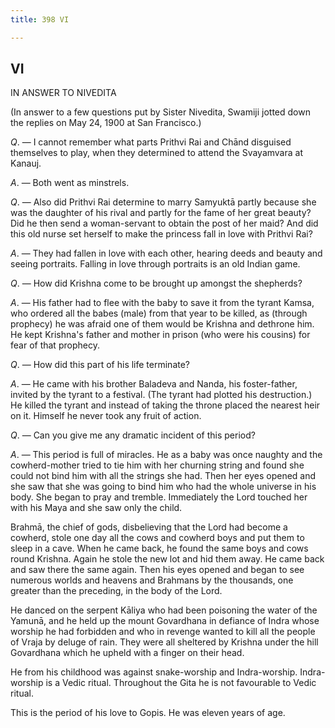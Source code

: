 ```yaml
---
title: 398 VI

---
```

  

## VI

IN ANSWER TO NIVEDITA

(In answer to a few questions put by Sister Nivedita, Swamiji jotted
down the replies on May 24, 1900 at San Francisco.)

*Q*. — I cannot remember what parts Prithvi Rai and Chānd disguised
themselves to play, when they determined to attend the Svayamvara at
Kanauj.

*A*. — Both went as minstrels.

*Q*. — Also did Prithvi Rai determine to marry Samyuktā partly because
she was the daughter of his rival and partly for the fame of her great
beauty? Did he then send a woman-servant to obtain the post of her maid?
And did this old nurse set herself to make the princess fall in love
with Prithvi Rai?

*A*. — They had fallen in love with each other, hearing deeds and beauty
and seeing portraits. Falling in love through portraits is an old Indian
game.

*Q*. — How did Krishna come to be brought up amongst the shepherds?

*A*. — His father had to flee with the baby to save it from the tyrant
Kamsa, who ordered all the babes (male) from that year to be killed, as
(through prophecy) he was afraid one of them would be Krishna and
dethrone him. He kept Krishna's father and mother in prison (who were
his cousins) for fear of that prophecy.

*Q*. — How did this part of his life terminate?

*A*. — He came with his brother Baladeva and Nanda, his foster-father,
invited by the tyrant to a festival. (The tyrant had plotted his
destruction.) He killed the tyrant and instead of taking the throne
placed the nearest heir on it. Himself he never took any fruit of
action.

*Q*. — Can you give me any dramatic incident of this period?

*A*. — This period is full of miracles. He as a baby was once naughty
and the cowherd-mother tried to tie him with her churning string and
found she could not bind him with all the strings she had. Then her eyes
opened and she saw that she was going to bind him who had the whole
universe in his body. She began to pray and tremble. Immediately the
Lord touched her with his Maya and she saw only the child.

Brahmā, the chief of gods, disbelieving that the Lord had become a
cowherd, stole one day all the cows and cowherd boys and put them to
sleep in a cave. When he came back, he found the same boys and cows
round Krishna. Again he stole the new lot and hid them away. He came
back and saw there the same again. Then his eyes opened and began to see
numerous worlds and heavens and Brahmans by the thousands, one greater
than the preceding, in the body of the Lord.

He danced on the serpent Kāliya who had been poisoning the water of the
Yamunā, and he held up the mount Govardhana in defiance of Indra whose
worship he had forbidden and who in revenge wanted to kill all the
people of Vraja by deluge of rain. They were all sheltered by Krishna
under the hill Govardhana which he upheld with a finger on their head.

He from his childhood was against snake-worship and Indra-worship.
Indra-worship is a Vedic ritual. Throughout the Gita he is not
favourable to Vedic ritual.

This is the period of his love to Gopis. He was eleven years of age.